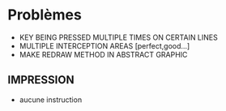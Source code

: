 # Problèmes

- KEY BEING PRESSED MULTIPLE TIMES ON CERTAIN LINES
- MULTIPLE INTERCEPTION AREAS [perfect,good...]
- MAKE REDRAW METHOD IN ABSTRACT GRAPHIC

## IMPRESSION

- aucune instruction
